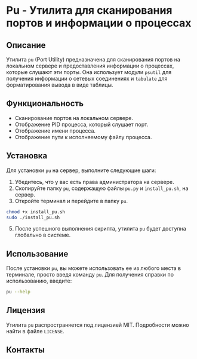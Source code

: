 # Pu - Утилита для сканирования портов и информации о процессах

## Описание

Утилита `pu` (Port Utility) предназначена для сканирования портов на локальном сервере и предоставления информации о процессах, которые слушают эти порты. Она использует модули `psutil` для получения информации о сетевых соединениях и `tabulate` для форматирования вывода в виде таблицы.

## Функциональность

- Сканирование портов на локальном сервере.
- Отображение PID процесса, который слушает порт.
- Отображение имени процесса.
- Отображение пути к исполняемому файлу процесса.

## Установка

Для установки `pu` на сервер, выполните следующие шаги:

1. Убедитесь, что у вас есть права администратора на сервере.
2. Скопируйте папку `pu`, содержащую файлы `pu.py` и `install_pu.sh`, на сервер.
3. Откройте терминал и перейдите в папку `pu`.

```bash
chmod +x install_pu.sh
sudo ./install_pu.sh
```

5. После успешного выполнения скрипта, утилита `pu` будет доступна глобально в системе.

## Использование

После установки `pu`, вы можете использовать ее из любого места в терминале, просто введя команду `pu`. Для получения справки по использованию, введите:

```bash
pu --help
```
## Лицензия

Утилита `pu` распространяется под лицензией MIT. Подробности можно найти в файле `LICENSE`.

## Контакты

